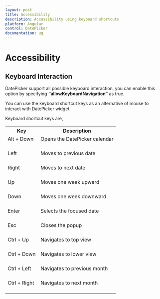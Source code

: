 ```yaml
---
layout: post
title: Accessibility
description: Accessibility using keyboard shortcuts
platform: Angular
control: DatePicker
documentation: ug
---
```

# Accessibility

## Keyboard Interaction

DatePicker support all possible keyboard interaction, you can enable this option by specifying **“allowKeyboardNavigation”** as true.

You can use the keyboard shortcut keys as an alternative of mouse to interact with DatePicker widget.

Keyboard shortcut keys are,

<table>
<tr>
<th>
Key</th><th>
Description</th></tr>
<tr>
<td>
Alt + Down<br/><br/></td><td>
Opens the DatePicker calendar<br/><br/></td></tr>
<tr>
<td>
Left<br/><br/></td><td>
Moves to previous date<br/><br/></td></tr>
<tr>
<td>
Right<br/><br/></td><td>
Moves to next date<br/><br/></td></tr>
<tr>
<td>
Up<br/><br/></td><td>
Moves one week upward<br/><br/></td></tr>
<tr>
<td>
Down<br/><br/></td><td>
Moves one week downward<br/><br/></td></tr>
<tr>
<td>
Enter<br/><br/></td><td>
Selects the focused date<br/><br/></td></tr>
<tr>
<td>
Esc<br/><br/></td><td>
Closes the popup<br/><br/></td></tr>
<tr>
<td>
Ctrl + Up<br/><br/></td><td>
Navigates to top view<br/><br/></td></tr>
<tr>
<td>
Ctrl + Down<br/><br/></td><td>
Navigates to lower view<br/><br/></td></tr>
<tr>
<td>
Ctrl + Left<br/><br/></td><td>
Navigates to previous month<br/><br/></td></tr>
<tr>
<td>
Ctrl + Right<br/><br/></td><td>
Navigates to next month<br/><br/></td></tr>
</table>
